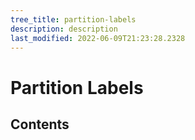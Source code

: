 ```yaml
---
tree_title: partition-labels
description: description
last_modified: 2022-06-09T21:23:28.2328
---
```


# Partition Labels

## Contents
